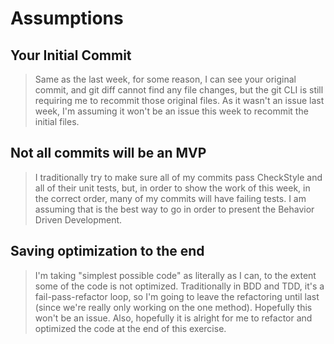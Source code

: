 # Assumptions

## Your Initial Commit
> Same as the last week, for some reason, I can see your original commit, and git diff cannot find any file changes, but the git CLI is still requiring me to recommit those original files. As it wasn't an issue last week, I'm assuming it won't be an issue this week to recommit the initial files.

## Not all commits will be an MVP
> I traditionally try to make sure all of my commits pass CheckStyle and all of their unit tests, but, in order to show the work of this week, in the correct order, many of my commits will have failing tests. I am assuming that is the best way to go in order to present the Behavior Driven Development.

## Saving optimization to the end
> I'm taking "simplest possible code" as literally as I can, to the extent some of the code is not optimized. Traditionally in BDD and TDD, it's a fail-pass-refactor loop, so I'm going to leave the refactoring until last (since we're really only working on the one method). Hopefully this won't be an issue. Also, hopefully it is alright for me to refactor and optimized the code at the end of this exercise.
